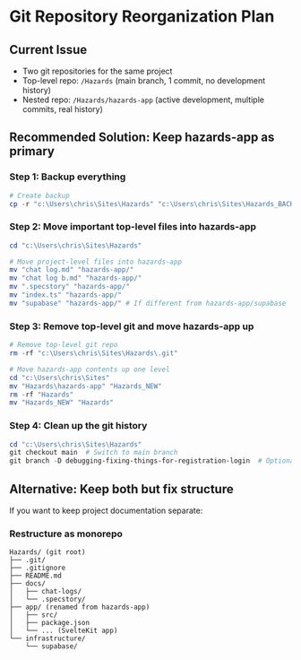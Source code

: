 # Git Repository Reorganization Plan

## Current Issue
- Two git repositories for the same project
- Top-level repo: `/Hazards` (main branch, 1 commit, no development history)
- Nested repo: `/Hazards/hazards-app` (active development, multiple commits, real history)

## Recommended Solution: Keep hazards-app as primary

### Step 1: Backup everything
```powershell
# Create backup
cp -r "c:\Users\chris\Sites\Hazards" "c:\Users\chris\Sites\Hazards_BACKUP_$(Get-Date -Format 'yyyy-MM-dd')"
```

### Step 2: Move important top-level files into hazards-app
```powershell
cd "c:\Users\chris\Sites\Hazards"

# Move project-level files into hazards-app
mv "chat log.md" "hazards-app/"
mv "chat log b.md" "hazards-app/"
mv ".specstory" "hazards-app/"
mv "index.ts" "hazards-app/"
mv "supabase" "hazards-app/" # If different from hazards-app/supabase
```

### Step 3: Remove top-level git and move hazards-app up
```powershell
# Remove top-level git repo
rm -rf "c:\Users\chris\Sites\Hazards\.git"

# Move hazards-app contents up one level
cd "c:\Users\chris\Sites"
mv "Hazards\hazards-app" "Hazards_NEW"
rm -rf "Hazards"
mv "Hazards_NEW" "Hazards"
```

### Step 4: Clean up the git history
```powershell
cd "c:\Users\chris\Sites\Hazards"
git checkout main  # Switch to main branch
git branch -D debugging-fixing-things-for-registration-login  # Optional: clean up branch
```

## Alternative: Keep both but fix structure

If you want to keep project documentation separate:

### Restructure as monorepo
```
Hazards/ (git root)
├── .git/
├── .gitignore
├── README.md
├── docs/
│   ├── chat-logs/
│   └── .specstory/
├── app/ (renamed from hazards-app)
│   ├── src/
│   ├── package.json
│   └── ... (SvelteKit app)
└── infrastructure/
    └── supabase/
```